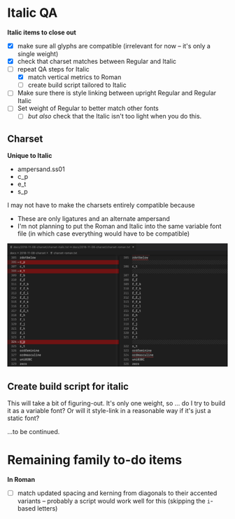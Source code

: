 # Italic QA

**Italic items to close out**
- [x] make sure all glyphs are compatible (irrelevant for now – it's only a single weight)
- [x] check that charset matches between Regular and Italic
- [ ] repeat QA steps for Italic
  - [x] match vertical metrics to Roman
  - [ ] create build script tailored to Italic
- [ ] Make sure there is style linking between upright Regular and Regular Italic
- [ ] Set weight of Regular to better match other fonts
  - [ ] *but also* check that the Italic isn't too light when you do this.

## Charset

**Unique to Italic**
- ampersand.ss01
- c_p
- e_t
- s_p

I may not have to make the charsets entirely compatible because 
- These are only ligatures and an alternate ampersand
- I'm not planning to put the Roman and Italic into the same variable font file (in which case everything would have to be compatible)

![](assets/2018-11-08-18-43-40.png)


## Create build script for italic

This will take a bit of figuring-out. It's only one weight, so ... do I try to build it as a variable font? Or will it style-link in a reasonable way if it's just a static font?

...to be continued.


# Remaining family to-do items

**In Roman**

- [ ] match updated spacing and kerning from diagonals to their accented variants – probably a script would work well for this (skipping the `i`-based letters)